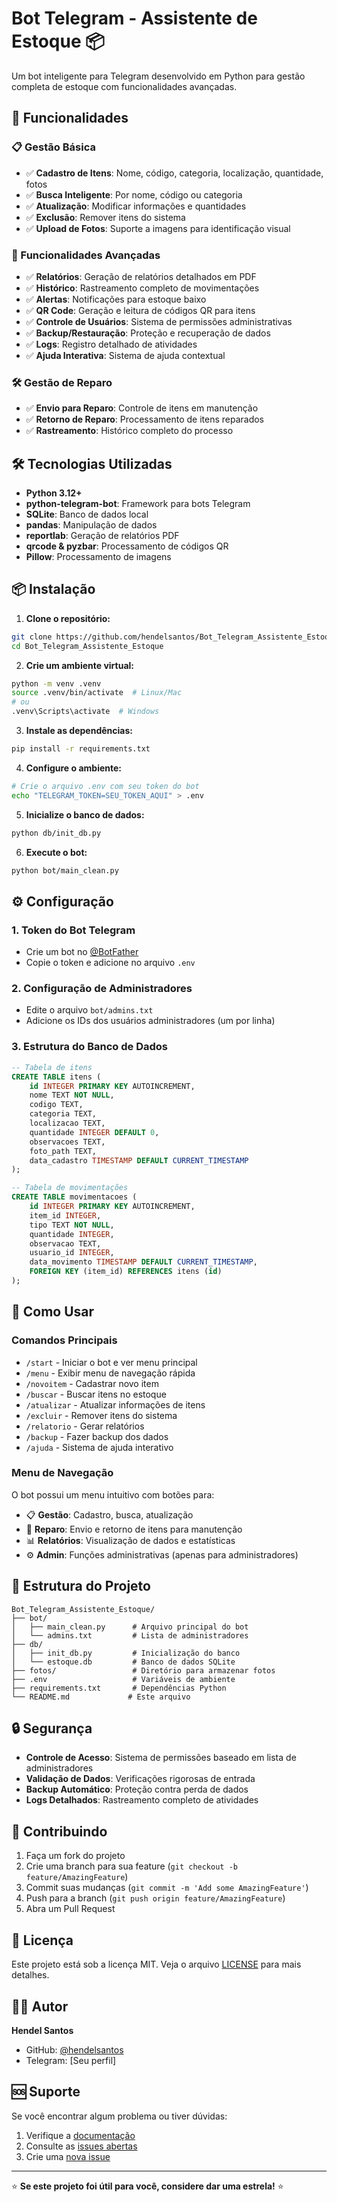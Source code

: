# Bot Telegram - Assistente de Estoque 📦

Um bot inteligente para Telegram desenvolvido em Python para gestão completa de estoque com funcionalidades avançadas.

## 🚀 Funcionalidades

### 📋 Gestão Básica
- ✅ **Cadastro de Itens**: Nome, código, categoria, localização, quantidade, fotos
- ✅ **Busca Inteligente**: Por nome, código ou categoria
- ✅ **Atualização**: Modificar informações e quantidades
- ✅ **Exclusão**: Remover itens do sistema
- ✅ **Upload de Fotos**: Suporte a imagens para identificação visual

### 🔧 Funcionalidades Avançadas
- ✅ **Relatórios**: Geração de relatórios detalhados em PDF
- ✅ **Histórico**: Rastreamento completo de movimentações
- ✅ **Alertas**: Notificações para estoque baixo
- ✅ **QR Code**: Geração e leitura de códigos QR para itens
- ✅ **Controle de Usuários**: Sistema de permissões administrativas
- ✅ **Backup/Restauração**: Proteção e recuperação de dados
- ✅ **Logs**: Registro detalhado de atividades
- ✅ **Ajuda Interativa**: Sistema de ajuda contextual

### 🛠️ Gestão de Reparo
- ✅ **Envio para Reparo**: Controle de itens em manutenção
- ✅ **Retorno de Reparo**: Processamento de itens reparados
- ✅ **Rastreamento**: Histórico completo do processo

## 🛠️ Tecnologias Utilizadas

- **Python 3.12+**
- **python-telegram-bot**: Framework para bots Telegram
- **SQLite**: Banco de dados local
- **pandas**: Manipulação de dados
- **reportlab**: Geração de relatórios PDF
- **qrcode & pyzbar**: Processamento de códigos QR
- **Pillow**: Processamento de imagens

## 📦 Instalação

1. **Clone o repositório:**
```bash
git clone https://github.com/hendelsantos/Bot_Telegram_Assistente_Estoque.git
cd Bot_Telegram_Assistente_Estoque
```

2. **Crie um ambiente virtual:**
```bash
python -m venv .venv
source .venv/bin/activate  # Linux/Mac
# ou
.venv\Scripts\activate  # Windows
```

3. **Instale as dependências:**
```bash
pip install -r requirements.txt
```

4. **Configure o ambiente:**
```bash
# Crie o arquivo .env com seu token do bot
echo "TELEGRAM_TOKEN=SEU_TOKEN_AQUI" > .env
```

5. **Inicialize o banco de dados:**
```bash
python db/init_db.py
```

6. **Execute o bot:**
```bash
python bot/main_clean.py
```

## ⚙️ Configuração

### 1. Token do Bot Telegram
- Crie um bot no [@BotFather](https://t.me/botfather)
- Copie o token e adicione no arquivo `.env`

### 2. Configuração de Administradores
- Edite o arquivo `bot/admins.txt`
- Adicione os IDs dos usuários administradores (um por linha)

### 3. Estrutura do Banco de Dados
```sql
-- Tabela de itens
CREATE TABLE itens (
    id INTEGER PRIMARY KEY AUTOINCREMENT,
    nome TEXT NOT NULL,
    codigo TEXT,
    categoria TEXT,
    localizacao TEXT,
    quantidade INTEGER DEFAULT 0,
    observacoes TEXT,
    foto_path TEXT,
    data_cadastro TIMESTAMP DEFAULT CURRENT_TIMESTAMP
);

-- Tabela de movimentações
CREATE TABLE movimentacoes (
    id INTEGER PRIMARY KEY AUTOINCREMENT,
    item_id INTEGER,
    tipo TEXT NOT NULL,
    quantidade INTEGER,
    observacao TEXT,
    usuario_id INTEGER,
    data_movimento TIMESTAMP DEFAULT CURRENT_TIMESTAMP,
    FOREIGN KEY (item_id) REFERENCES itens (id)
);
```

## 🎯 Como Usar

### Comandos Principais
- `/start` - Iniciar o bot e ver menu principal
- `/menu` - Exibir menu de navegação rápida
- `/novoitem` - Cadastrar novo item
- `/buscar` - Buscar itens no estoque
- `/atualizar` - Atualizar informações de itens
- `/excluir` - Remover itens do sistema
- `/relatorio` - Gerar relatórios
- `/backup` - Fazer backup dos dados
- `/ajuda` - Sistema de ajuda interativo

### Menu de Navegação
O bot possui um menu intuitivo com botões para:
- 📋 **Gestão**: Cadastro, busca, atualização
- 🔧 **Reparo**: Envio e retorno de itens para manutenção
- 📊 **Relatórios**: Visualização de dados e estatísticas
- ⚙️ **Admin**: Funções administrativas (apenas para administradores)

## 📁 Estrutura do Projeto

```
Bot_Telegram_Assistente_Estoque/
├── bot/
│   ├── main_clean.py      # Arquivo principal do bot
│   └── admins.txt         # Lista de administradores
├── db/
│   ├── init_db.py         # Inicialização do banco
│   └── estoque.db         # Banco de dados SQLite
├── fotos/                 # Diretório para armazenar fotos
├── .env                   # Variáveis de ambiente
├── requirements.txt       # Dependências Python
└── README.md             # Este arquivo
```

## 🔒 Segurança

- **Controle de Acesso**: Sistema de permissões baseado em lista de administradores
- **Validação de Dados**: Verificações rigorosas de entrada
- **Backup Automático**: Proteção contra perda de dados
- **Logs Detalhados**: Rastreamento completo de atividades

## 🤝 Contribuindo

1. Faça um fork do projeto
2. Crie uma branch para sua feature (`git checkout -b feature/AmazingFeature`)
3. Commit suas mudanças (`git commit -m 'Add some AmazingFeature'`)
4. Push para a branch (`git push origin feature/AmazingFeature`)
5. Abra um Pull Request

## 📄 Licença

Este projeto está sob a licença MIT. Veja o arquivo [LICENSE](LICENSE) para mais detalhes.

## 👨‍💻 Autor

**Hendel Santos**
- GitHub: [@hendelsantos](https://github.com/hendelsantos)
- Telegram: [Seu perfil]

## 🆘 Suporte

Se você encontrar algum problema ou tiver dúvidas:

1. Verifique a [documentação](#-como-usar)
2. Consulte as [issues abertas](https://github.com/hendelsantos/Bot_Telegram_Assistente_Estoque/issues)
3. Crie uma [nova issue](https://github.com/hendelsantos/Bot_Telegram_Assistente_Estoque/issues/new)

---

⭐ **Se este projeto foi útil para você, considere dar uma estrela!** ⭐
